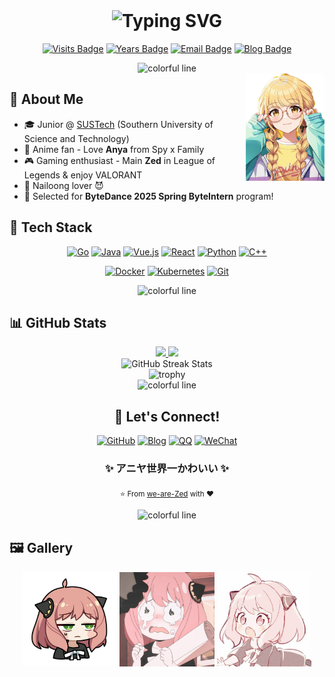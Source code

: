 <div align="center">
  
<br/>

# <img src="https://readme-typing-svg.demolab.com/?font=Fira+Code&weight=700&size=28&duration=4000&pause=800&color=A7A459&center=true&vCenter=true&repeat=true&random=false&width=550&height=30&lines=Hello+there%2C+I'm+Zed+King!+%F0%9F%91%8B" alt="Typing SVG" />
  
[![Visits Badge](https://badges.pufler.dev/visits/we-are-Zed/we-are-Zed)](https://github.com/we-are-Zed)
[![Years Badge](https://badges.pufler.dev/years/we-are-Zed)](https://github.com/we-are-Zed)
[![Email Badge](https://img.shields.io/badge/Email-12210532%40mail.sustech.edu.cn-blue?style=flat&logo=gmail)](mailto:12210532@mail.sustech.edu.cn)
[![Blog Badge](https://img.shields.io/badge/Blog-ZED's%20BLOG-orange?style=flat&logo=hexo)](https://we-are-zed.github.io)
</div>

<div align="center">
  <img src="https://i.imgur.com/waxVImv.png" alt="colorful line">
</div>

<img src="img/kotone.png" width="25%" align="right"/>

## 💫 About Me

- 🎓 Junior @ [SUSTech](https://www.sustech.edu.cn/en/) (Southern University of Science and Technology)
- 👾 Anime fan - Love **Anya** from Spy x Family
- 🎮 Gaming enthusiast - Main **Zed** in League of Legends & enjoy VALORANT
- 🐉 Nailoong lover 😈
- 💼 Selected for **ByteDance 2025 Spring ByteIntern** program!

## 🚀 Tech Stack

<p align="center">
  <a href="https://go.dev/"><img src="https://img.shields.io/badge/Go-00ADD8?style=for-the-badge&logo=go&logoColor=white" alt="Go"/></a>
  <a href="https://www.java.com/"><img src="https://img.shields.io/badge/Java-ED8B00?style=for-the-badge&logo=openjdk&logoColor=white" alt="Java"/></a>
  <a href="https://vuejs.org/"><img src="https://img.shields.io/badge/Vue.js-35495E?style=for-the-badge&logo=vue.js&logoColor=4FC08D" alt="Vue.js"/></a>
  <a href="https://reactjs.org/"><img src="https://img.shields.io/badge/React-20232A?style=for-the-badge&logo=react&logoColor=61DAFB" alt="React"/></a>
  <a href="https://www.python.org/"><img src="https://img.shields.io/badge/Python-3776AB?style=for-the-badge&logo=python&logoColor=white" alt="Python"/></a>
  <a href="https://isocpp.org/"><img src="https://img.shields.io/badge/C%2B%2B-00599C?style=for-the-badge&logo=c%2B%2B&logoColor=white" alt="C++"/></a>
</p>

<p align="center">
  <a href="https://www.docker.com/"><img src="https://img.shields.io/badge/Docker-2496ED?style=for-the-badge&logo=docker&logoColor=white" alt="Docker"/></a>
  <a href="https://kubernetes.io/"><img src="https://img.shields.io/badge/Kubernetes-326CE5?style=for-the-badge&logo=kubernetes&logoColor=white" alt="Kubernetes"/></a>
  <a href="https://git-scm.com/"><img src="https://img.shields.io/badge/Git-F05032?style=for-the-badge&logo=git&logoColor=white" alt="Git"/></a>
</p>

<div align="center">
  <img src="https://i.imgur.com/waxVImv.png" alt="colorful line">
</div>

## 📊 GitHub Stats

<div align="center">
  <a href="https://github.com/we-are-Zed">
    <img height="180em" src="https://github-readme-stats.vercel.app/api?username=we-are-Zed&show_icons=true&theme=gruvbox&include_all_commits=true&count_private=true"/>
    <img height="180em" src="https://github-readme-stats.vercel.app/api/top-langs/?username=we-are-Zed&layout=compact&langs_count=8&theme=gruvbox&exclude_repo=CS202_CPU_Project"/>
  </a>
</div>

<div align="center">
  <img src="https://github-readme-streak-stats.herokuapp.com/?user=we-are-Zed&theme=gruvbox" alt="GitHub Streak Stats"/>
</div>

<div align="center">
  <img src="https://github-profile-trophy.vercel.app/?username=we-are-Zed&theme=gruvbox&row=1&column=6" alt="trophy" />
</div>

<div align="center">
  <img src="https://i.imgur.com/waxVImv.png" alt="colorful line">
</div>

<div align="center">
  
  ## 💖 Let's Connect!
  
  <a href="https://github.com/we-are-Zed"><img src="https://img.shields.io/badge/GitHub-100000?style=for-the-badge&logo=github&logoColor=white" alt="GitHub"/></a>
  <a href="https://we-are-zed.github.io"><img src="https://img.shields.io/badge/Blog-ZED's%20BLOG-orange?style=for-the-badge&logo=hexo&logoColor=white" alt="Blog"/></a>
  <a href="#"><img src="https://img.shields.io/badge/QQ-2095211664-blue?style=for-the-badge&logo=tencentqq&logoColor=white" alt="QQ"/></a>
  <a href="#"><img src="https://img.shields.io/badge/WeChat-Cs--zed99-green?style=for-the-badge&logo=wechat&logoColor=white" alt="WeChat"/></a>
  
  <h3>✨ アニヤ世界一かわいい ✨</h3>

  <sub>⭐ From [we-are-Zed](https://github.com/we-are-Zed) with ❤️</sub>
</div>

<div align="center">
  <img src="https://i.imgur.com/waxVImv.png" alt="colorful line">
</div>

## 🖼️ Gallery

<div align="center">
  <img src="img/anya1.jpg" width="30%" alt="Anya"/>
  <img src="img/anya2.jpg" width="30%" alt="Anya"/>
  <img src="img/anya3.jpeg" width="30%" alt="Anya"/>
</div>


